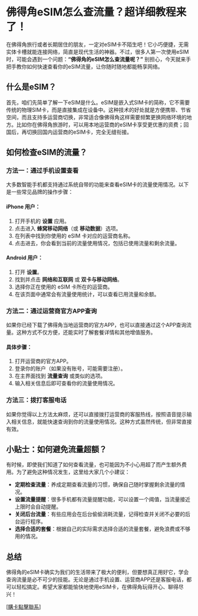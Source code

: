 # 佛得角eSIM怎么查流量？超详细教程来了！

在佛得角旅行或者长期居住的朋友，一定对eSIM卡不陌生吧！它小巧便捷，无需实体卡槽就能连接网络，简直是现代生活的神器。不过，很多人第一次使用eSIM时，可能会遇到一个问题：**“佛得角的eSIM怎么查流量呢？”** 别担心，今天就来手把手教你如何快速查看你的eSIM流量，让你随时随地都能畅享网络。

## 什么是eSIM？

首先，咱们先简单了解一下eSIM是什么。eSIM是嵌入式SIM卡的简称，它不需要传统的物理SIM卡，而是直接集成在设备中。这种技术的好处就是方便携带、节省空间，而且支持多运营商切换，非常适合像佛得角这样需要频繁更换网络环境的地方。比如你在佛得角旅游时，可以用本地运营商的eSIM卡享受更优惠的资费；回国后，再切换回国内运营商的eSIM卡，完全无缝衔接。

## 如何检查eSIM的流量？

### 方法一：通过手机设置查看

大多数智能手机都支持通过系统自带的功能来查看eSIM卡的流量使用情况。以下是一些常见品牌的操作步骤：

#### iPhone 用户：
1. 打开手机的 **设置** 应用。
2. 点击进入 **蜂窝移动网络**（或 **移动数据**）选项。
3. 在列表中找到你使用的 eSIM 卡对应的运营商名称。
4. 点击进去，你会看到当前的流量使用情况，包括已使用流量和剩余流量。

#### Android 用户：
1. 打开 **设置**。
2. 找到并点击 **网络和互联网** 或 **双卡与移动网络**。
3. 选择你正在使用的 eSIM 卡所在的运营商。
4. 在该页面中通常会有流量使用统计，可以查看已用流量和余额。

### 方法二：通过运营商官方APP查询

如果你已经下载了佛得角当地运营商的官方APP，也可以直接通过这个APP查询流量。这种方式不仅方便，还能实时了解套餐详情和其他增值服务。

#### 具体步骤：
1. 打开运营商的官方APP。
2. 登录你的账户（如果没有账号，可能需要注册）。
3. 在主界面找到 **流量查询** 或类似的选项。
4. 输入相关信息后即可查看你的流量使用情况。

### 方法三：拨打客服电话

如果你觉得以上方法太麻烦，还可以直接拨打运营商的客服热线，按照语音提示输入相关信息，就能快速查询到你的流量使用情况。这种方式虽然传统，但非常直接有效。

## 小贴士：如何避免流量超额？

有时候，即使我们知道了如何查看流量，也可能因为不小心用超了而产生额外费用。为了避免这种情况发生，这里给大家几个小建议：

- **定期检查流量**：养成定期查看流量的习惯，确保自己随时掌握剩余流量的情况。
- **设置流量提醒**：很多手机都有流量提醒功能，可以设置一个阈值，当流量接近上限时会自动提醒。
- **关闭后台流量**：有些应用会在后台偷偷消耗流量，记得检查并关闭不必要的后台运行程序。
- **选择合适的套餐**：根据自己的实际需求选择合适的流量套餐，避免浪费或不够用的情况。

## 总结

佛得角的eSIM卡确实为我们的生活带来了极大的便利，但要想真正用好它，学会查询流量是必不可少的技能。无论是通过手机设置、运营商APP还是客服电话，都可以轻松搞定。希望大家都能愉快地使用eSIM卡，在佛得角玩得开心、聊得尽兴！

[[購卡點擊聯系](https://t.me/s/esim1088)]
